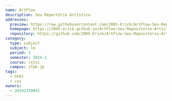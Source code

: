 ```yaml
---
name: ArtFlow
description: Seu Repertório Artístico.
addresses:
  preview: https://raw.githubusercontent.com/2005-Erick/ArtFlow-Seu-Repositorio-Artistico/refs/heads/main/img/Preview1.png
  homepage: https://2005-erick.github.io/ArtFlow-Seu-Repositorio-Artistico/
  repository: https://github.com/2005-Erick/ArtFlow-Seu-Repositorio-Artistico
category:
  type: subject
  subject: lm
  period: 1
  semester: 2024.2
  course: cstsi
  campus: ifpb-jp
tags:
  - html
  - css
owners:
  - 20242370042
---
```

